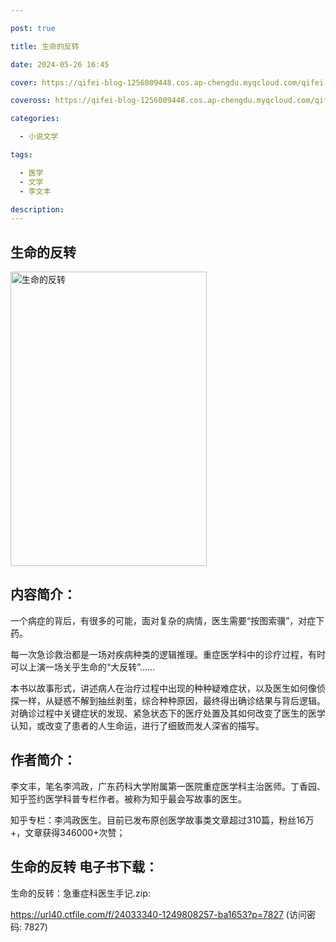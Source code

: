 ```yaml
---

post: true

title: 生命的反转

date: 2024-05-26 16:45

cover: https://qifei-blog-1256009448.cos.ap-chengdu.myqcloud.com/qifei-blog/6639897f0ea9cb1403aa642c.jpg

coveross: https://qifei-blog-1256009448.cos.ap-chengdu.myqcloud.com/qifei-blog/6639897f0ea9cb1403aa642c.jpg

categories:

  - 小说文学

tags:

  - 医学
  - 文学
  - 李文丰

description:
---
```


## 生命的反转
<img alt=" 生命的反转" class="aligncenter loaded" data-was-processed="true" decoding="async" fetchpriority="high" height="471" src="https://qifei-blog-1256009448.cos.ap-chengdu.myqcloud.com/qifei-blog/6639897f0ea9cb1403aa642c.jpg " style="cursor: zoom-in;" width="314"/>

## 内容简介：

一个病症的背后，有很多的可能，面对复杂的病情，医生需要“按图索骥”，对症下药。

每一次急诊救治都是一场对疾病种类的逻辑推理。重症医学科中的诊疗过程，有时可以上演一场关乎生命的“大反转”……

本书以故事形式，讲述病人在治疗过程中出现的种种疑难症状，以及医生如何像侦探一样，从疑惑不解到抽丝剥茧，综合种种原因，最终得出确诊结果与背后逻辑。对确诊过程中关键症状的发现、紧急状态下的医疗处置及其如何改变了医生的医学认知，或改变了患者的人生命运，进行了细致而发人深省的描写。

## 作者简介：

李文丰，笔名李鸿政，广东药科大学附属第一医院重症医学科主治医师。丁香园、知乎签约医学科普专栏作者。被称为知乎最会写故事的医生。

知乎专栏：李鸿政医生。目前已发布原创医学故事类文章超过310篇，粉丝16万+，文章获得346000+次赞；

## 生命的反转 电子书下载：
生命的反转：急重症科医生手记.zip: 

https://url40.ctfile.com/f/24033340-1249808257-ba1653?p=7827 (访问密码: 7827)

